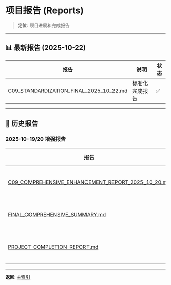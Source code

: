 # 项目报告 (Reports)

> **定位**: 项目进展和完成报告

---

## 📊 最新报告 (2025-10-22)

| 报告 | 说明 | 状态 |
|------|------|------|
| C09_STANDARDIZATION_FINAL_2025_10_22.md | 标准化完成报告 | ✅ |

---

## 📁 历史报告

### 2025-10-19/20 增强报告

| 报告 | 说明 |
|------|------|
| [C09_COMPREHENSIVE_ENHANCEMENT_REPORT_2025_10_20.md](./C09_COMPREHENSIVE_ENHANCEMENT_REPORT_2025_10_20.md) | 综合增强 |
| [FINAL_COMPREHENSIVE_SUMMARY.md](./FINAL_COMPREHENSIVE_SUMMARY.md) | 最终总结 |
| [PROJECT_COMPLETION_REPORT.md](./PROJECT_COMPLETION_REPORT.md) | 项目完成 |

---

**返回**: [主索引](../tier_01_foundations/02_主索引导航.md)
